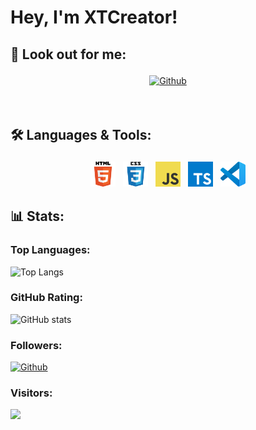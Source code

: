 # Hey, I'm XTCreator!

## 👀 Look out for me:


<p align="center">
 <a href="https://charalambosioannou.github.io/" target="_blank" rel="noopener noreferrer"> <img src="https://1000logos.net/wp-content/uploads/2021/05/GitHub-logo.png" alt="Github" height="40" style="vertical-align:top; margin:4px"> </a>
</p>

<br />

## 🛠️ Languages & Tools:
<p align="center">
  <img src="https://raw.githubusercontent.com/github/explore/80688e429a7d4ef2fca1e82350fe8e3517d3494d/topics/html/html.png" alt="HTML" height="40" style="vertical-align:top; margin:4px">
 <img src="https://raw.githubusercontent.com/github/explore/80688e429a7d4ef2fca1e82350fe8e3517d3494d/topics/css/css.png" alt="CSS" height="40" style="vertical-align:top; margin:4px">
 <img src="https://raw.githubusercontent.com/github/explore/80688e429a7d4ef2fca1e82350fe8e3517d3494d/topics/javascript/javascript.png" alt="JavaScript" height="40" style="vertical-align:top; margin:4px">
 <img src="https://raw.githubusercontent.com/github/explore/80688e429a7d4ef2fca1e82350fe8e3517d3494d/topics/typescript/typescript.png" alt="TypeScript" height="40" style="vertical-align:top; margin:4px">
 <img src="https://raw.githubusercontent.com/github/explore/80688e429a7d4ef2fca1e82350fe8e3517d3494d/topics/visual-studio-code/visual-studio-code.png" alt="VS Code" height="40" style="vertical-align:top; margin:4px">
</p>

## 📊 Stats:

### Top Languages:
![Top Langs](https://github-readme-stats.vercel.app/api/top-langs/?username=XavierTheCreator1&theme=midnight-purple)


### GitHub Rating:
![GitHub stats](https://github-readme-stats.vercel.app/api?username=XavierTheCreator1&show_icons=true&theme=midnight-purple)

### Followers:
[![Github](https://img.shields.io/github/followers/XavierTheCreator1?label=Follow&style=social)](https://github.com/XavierTheCreator1)

### Visitors:
![](https://visitor-badge.laobi.icu/badge?page_id=XavierTheCreator1.XavierTheCreator1)

